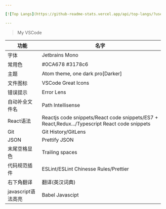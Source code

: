 ```yaml
---

[![Top Langs](https://github-readme-stats.vercel.app/api/top-langs/?username=yuanxin518&layout=compact)](https://github.com/yuanxin518/github-readme-stats)

---
```

> My VSCode

|功能|名字|
|---|---|
|字体|Jetbrains Mono|
|常用色|#0CA678 #3178c6|
|主题|Atom theme, one dark pro[Darker]|
|文件图标|VSCode Great Icons|
|错误提示|Error Lens|
|自动补全文件名|Path Intellisense|
|React语法|Reactjs code snippets/React code snippets/ES7 + React,Redux.../Typescript React code snippets|
|Git|Git History/GitLens|
|JSON|Prettify JSON|
|末尾空格显色|Trailing spaces|
|代码规范插件|ESLint/ESLint Chinesse Rules/Prettier|
|右下角翻译|翻译(英汉词典)|
|javascript语法高亮|Babel Javascipt|
